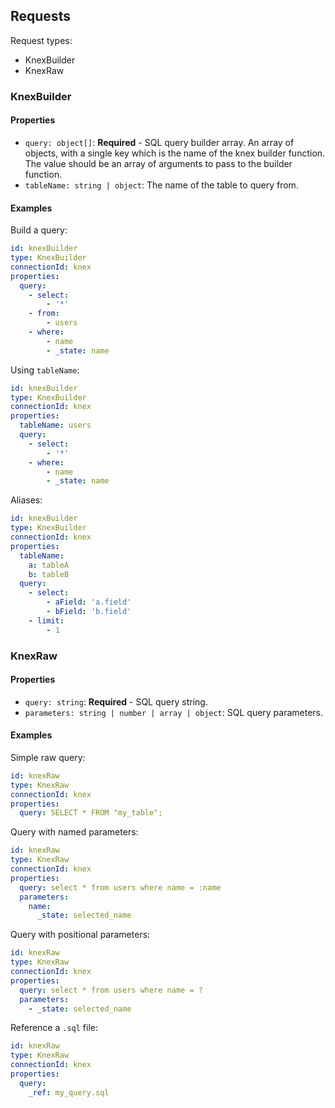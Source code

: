 ## Requests

Request types:

- KnexBuilder
- KnexRaw

### KnexBuilder

#### Properties

- `query: object[]`: **Required** - SQL query builder array. An array of objects, with a single key which is the name of the knex builder function. The value should be an array of arguments to pass to the builder function.
- `tableName: string | object`: The name of the table to query from.

#### Examples

Build a query:

```yaml
id: knexBuilder
type: KnexBuilder
connectionId: knex
properties:
  query:
    - select:
        - '*'
    - from:
        - users
    - where:
        - name
        - _state: name
```

Using `tableName`:

```yaml
id: knexBuilder
type: KnexBuilder
connectionId: knex
properties:
  tableName: users
  query:
    - select:
        - '*'
    - where:
        - name
        - _state: name
```

Aliases:

```yaml
id: knexBuilder
type: KnexBuilder
connectionId: knex
properties:
  tableName:
    a: tableA
    b: tableB
  query:
    - select:
        - aField: 'a.field'
        - bField: 'b.field'
    - limit:
        - 1
```

### KnexRaw

#### Properties

- `query: string`: **Required** - SQL query string.
- `parameters: string | number | array | object`: SQL query parameters.

#### Examples

Simple raw query:

```yaml
id: knexRaw
type: KnexRaw
connectionId: knex
properties:
  query: SELECT * FROM "my_table";
```

Query with named parameters:

```yaml
id: knexRaw
type: KnexRaw
connectionId: knex
properties:
  query: select * from users where name = :name
  parameters:
    name:
      _state: selected_name
```

Query with positional parameters:

```yaml
id: knexRaw
type: KnexRaw
connectionId: knex
properties:
  query: select * from users where name = ?
  parameters:
    - _state: selected_name
```

Reference a `.sql` file:

```yaml
id: knexRaw
type: KnexRaw
connectionId: knex
properties:
  query:
    _ref: my_query.sql
```
